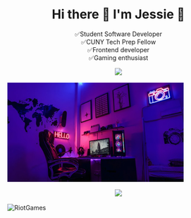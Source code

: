 <h1 align="center">Hi there 👋 I'm Jessie 🍡 </h1>

<!--
**JessieSu2/JessieSu2** is a ✨ _special_ ✨ repository because its `README.md` (this file) appears on your GitHub profile.

Here are some ideas to get you started:

- 🔭 I’m currently working on ...
- 🌱 I’m currently learning ...
- 👯 I’m looking to collaborate on ...
- 🤔 I’m looking for help with ...
- 💬 Ask me about ...
- 📫 How to reach me: ...
- 😄 Pronouns: ...
- ⚡ Fun fact: ...
-->
<p align="center">
                  ✅Student Software Developer <br> 
                  ✅CUNY Tech Prep Fellow <br> 
                  ✅Frontend developer <br>  
                  ✅Gaming enthusiast <br></p>
<p align="center">
  
<p align="center" display="inline">
  <a href="https://www.linkedin.com/in/jessiesu01/">
    <img 
         src="https://img.shields.io/badge/LinkedIn-0077B5?style=for-the-badge&logo=linkedin&logoColor=white"
    /> 
  </a>
  
</p>  
  <a href="#">
    <img src="https://github.com/JessieSu2/JessieSu2/blob/main/photo-1616588589676-62b3bd4ff6d2.jfif" width="400" />
   </a>
</p>

<p align="center">
  <a href="#"> <img src="https://activity-graph.herokuapp.com/graph?username=JessieSu2&theme=dark"> </a>
</p>

![RiotGames](https://img.shields.io/badge/Riot_Games-D32936?style=for-the-badge&logo=riot-games&logoColor=white)
